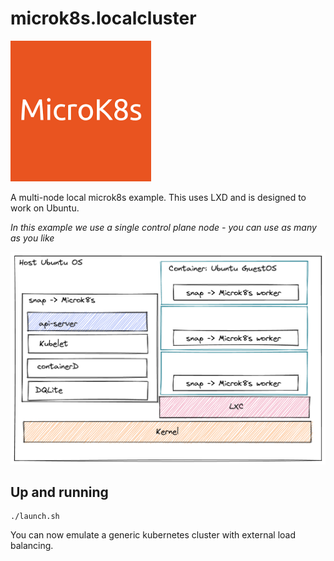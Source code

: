 # microk8s.localcluster

![m](./images/index.png)

A multi-node local microk8s example.
This uses LXD and is designed to work on Ubuntu.

_In this example we use a single control plane node - you can use as many as you like_

![microk8s](./images/microk8s-local.png)

## Up and running

```
./launch.sh
```

You can now emulate a generic kubernetes cluster with external load balancing.
